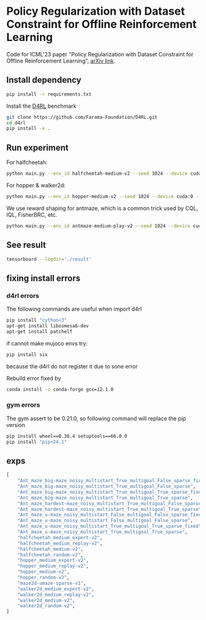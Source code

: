 # Policy Regularization with Dataset Constraint for Offline Reinforcement Learning

Code for ICML'23 paper "Policy Regularization with Dataset Constraint for Offline Reinforcement Learning", [arXiv link](https://arxiv.org/abs/2306.06569).

## Install dependency

```bash
pip install -r requirements.txt
```

Install the [D4RL](https://github.com/Farama-Foundation/D4RL) benchmark

```bash
git clone https://github.com/Farama-Foundation/D4RL.git
cd d4rl
pip install -e .
```

## Run experiment

For halfcheetah:

```bash
python main.py --env_id halfcheetah-medium-v2 --seed 1024 --device cuda:0 --alpha 40.0 --beta 2.0 --k 1
```

For hopper & walker2d:

```bash
python main.py --env_id hopper-medium-v2 --seed 1024 --device cuda:0 --alpha 2.5 --beta 2.0 --k 1
```

We use reward shaping for antmaze, which is a common trick used by CQL, IQL, FisherBRC, etc.

```bash
python main.py --env_id antmaze-medium-play-v2 --seed 1024 --device cuda:0 --alpha 7.5 --beta 7.5 --k 1 --scale=10000 --shift=-1
```

## See result

```bash
tensorboard --logdir='./result'
```

## fixing install errors

### d4rl errors

The following commands are useful when import d4rl

```bash
pip install "cython<3"
apt-get install libosmesa6-dev
apt-get install patchelf
```

if cannot make mujoco envs try:

```bash
pip install six
```

because the d4rl do not register it due to sone error

Rebuild error fixed by

```bash
conda install -c conda-forge gcc=12.1.0
```

### gym errors

The gym assert to be 0.21.0, so following command will replace the pip version

```bash
pip install wheel==0.38.4 setuptools==66.0.0
pip install "pip<24.1"
```

## exps

```python
[
    "Ant_maze_big-maze_noisy_multistart_True_multigoal_False_sparse_fixed",
    "Ant_maze_big-maze_noisy_multistart_True_multigoal_False_sparse",
    "Ant_maze_big-maze_noisy_multistart_True_multigoal_True_sparse_fixed",
    "Ant_maze_big-maze_noisy_multistart_True_multigoal_True_sparse",
    "Ant_maze_hardest-maze_noisy_multistart_True_multigoal_False_sparse",
    "Ant_maze_hardest-maze_noisy_multistart_True_multigoal_True_sparse",
    "Ant_maze_u-maze_noisy_multistart_False_multigoal_False_sparse_fixed",
    "Ant_maze_u-maze_noisy_multistart_False_multigoal_False_sparse",
    "Ant_maze_u-maze_noisy_multistart_True_multigoal_True_sparse_fixed",
    "Ant_maze_u-maze_noisy_multistart_True_multigoal_True_sparse",
    "halfcheetah_medium_expert-v2",
    "halfcheetah_medium_replay-v2",
    "halfcheetah_medium-v2",
    "halfcheetah_random-v2",
    "hopper_medium_expert-v2",
    "hopper_medium_replay-v2",
    "hopper_medium-v2",
    "hopper_random-v2",
    "maze2d-umaze-sparse-v1",
    "walker2d_medium_expert-v2",
    "walker2d_medium_replay-v2",
    "walker2d_medium-v2",
    "walker2d_random-v2",
]
```